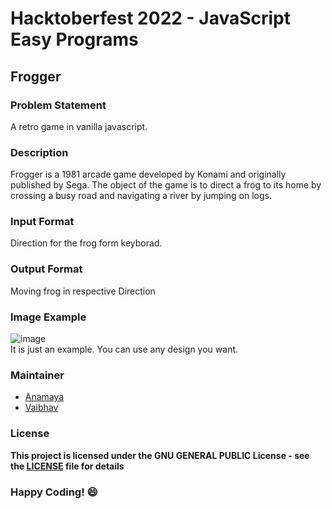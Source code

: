 # Hacktoberfest 2022 - JavaScript Easy Programs

## Frogger 

### Problem Statement
A retro game in vanilla javascript.

### Description
Frogger is a 1981 arcade game developed by Konami and originally published by Sega. The object of the game is to direct a frog to its home by crossing a busy road and navigating a river by jumping on logs.

### Input Format
Direction for the frog form keyborad.

### Output Format
Moving frog in respective Direction

### Image Example
![image](http://ccl.northwestern.edu/netlogo/models/models/Sample%20Models/Games/Frogger.png)
<br>It is just an example. You can use any design you want.


### Maintainer
- [Anamaya](https://www.linkedin.com/in/anamaya1729/)
- [Vaibhav](https://https://www.linkedin.com/in/vaibhava17/)

### License
**This project is licensed under the GNU GENERAL PUBLIC License - see the [LICENSE](../LICENSE) file for details**

### Happy Coding! :smile: